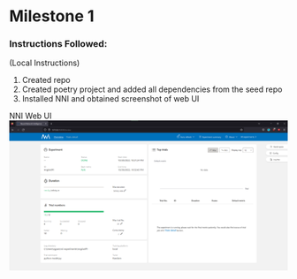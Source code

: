 # Milestone 1

### Instructions Followed:
(Local Instructions)
1. Created repo
2. Created poetry project and added all dependencies from the seed repo
3. Installed NNI and obtained screenshot of web UI

NNI Web UI
![image](nniui.png)
